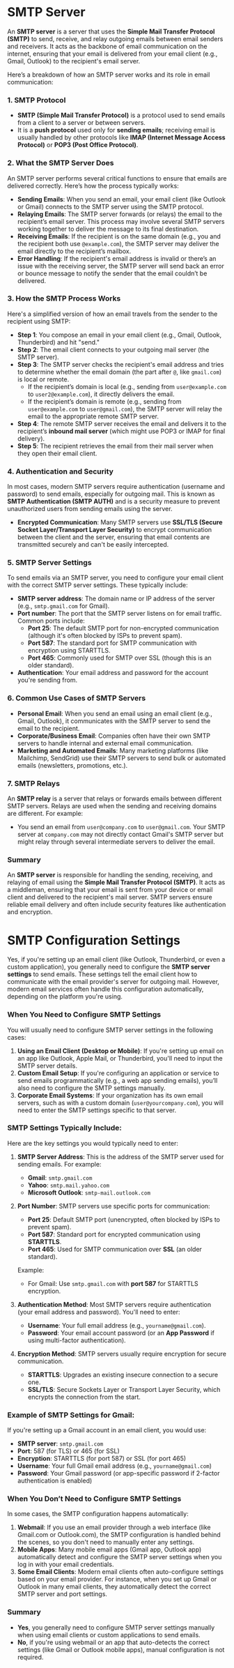 # SMTP Server

An **SMTP server** is a server that uses the **Simple Mail Transfer Protocol (SMTP)** to send, receive, and relay outgoing emails between email senders and receivers. It acts as the backbone of email communication on the internet, ensuring that your email is delivered from your email client (e.g., Gmail, Outlook) to the recipient's email server.

Here’s a breakdown of how an SMTP server works and its role in email communication:

### 1. **SMTP Protocol**
   - **SMTP (Simple Mail Transfer Protocol)** is a protocol used to send emails from a client to a server or between servers.
   - It is a **push protocol** used only for **sending emails**; receiving email is usually handled by other protocols like **IMAP (Internet Message Access Protocol)** or **POP3 (Post Office Protocol)**.

### 2. **What the SMTP Server Does**
An SMTP server performs several critical functions to ensure that emails are delivered correctly. Here’s how the process typically works:
   
   - **Sending Emails**: When you send an email, your email client (like Outlook or Gmail) connects to the SMTP server using the SMTP protocol.
   - **Relaying Emails**: The SMTP server forwards (or relays) the email to the recipient’s email server. This process may involve several SMTP servers working together to deliver the message to its final destination.
   - **Receiving Emails**: If the recipient is on the same domain (e.g., you and the recipient both use `@example.com`), the SMTP server may deliver the email directly to the recipient’s mailbox.
   - **Error Handling**: If the recipient's email address is invalid or there’s an issue with the receiving server, the SMTP server will send back an error or bounce message to notify the sender that the email couldn’t be delivered.

### 3. **How the SMTP Process Works**
Here's a simplified version of how an email travels from the sender to the recipient using SMTP:
   
   - **Step 1**: You compose an email in your email client (e.g., Gmail, Outlook, Thunderbird) and hit "send."
   - **Step 2**: The email client connects to your outgoing mail server (the SMTP server).
   - **Step 3**: The SMTP server checks the recipient's email address and tries to determine whether the email domain (the part after `@`, like `gmail.com`) is local or remote.
     - If the recipient’s domain is local (e.g., sending from `user@example.com` to `user2@example.com`), it directly delivers the email.
     - If the recipient’s domain is remote (e.g., sending from `user@example.com` to `user@gmail.com`), the SMTP server will relay the email to the appropriate remote SMTP server.
   - **Step 4**: The remote SMTP server receives the email and delivers it to the recipient’s **inbound mail server** (which might use POP3 or IMAP for final delivery).
   - **Step 5**: The recipient retrieves the email from their mail server when they open their email client.

### 4. **Authentication and Security**
In most cases, modern SMTP servers require authentication (username and password) to send emails, especially for outgoing mail. This is known as **SMTP Authentication (SMTP AUTH)** and is a security measure to prevent unauthorized users from sending emails using the server.

- **Encrypted Communication**: Many SMTP servers use **SSL/TLS (Secure Socket Layer/Transport Layer Security)** to encrypt communication between the client and the server, ensuring that email contents are transmitted securely and can't be easily intercepted.

### 5. **SMTP Server Settings**
To send emails via an SMTP server, you need to configure your email client with the correct SMTP server settings. These typically include:
   - **SMTP server address**: The domain name or IP address of the server (e.g., `smtp.gmail.com` for Gmail).
   - **Port number**: The port that the SMTP server listens on for email traffic. Common ports include:
     - **Port 25**: The default SMTP port for non-encrypted communication (although it's often blocked by ISPs to prevent spam).
     - **Port 587**: The standard port for SMTP communication with encryption using STARTTLS.
     - **Port 465**: Commonly used for SMTP over SSL (though this is an older standard).
   - **Authentication**: Your email address and password for the account you're sending from.

### 6. **Common Use Cases of SMTP Servers**
   - **Personal Email**: When you send an email using an email client (e.g., Gmail, Outlook), it communicates with the SMTP server to send the email to the recipient.
   - **Corporate/Business Email**: Companies often have their own SMTP servers to handle internal and external email communication.
   - **Marketing and Automated Emails**: Many marketing platforms (like Mailchimp, SendGrid) use their SMTP servers to send bulk or automated emails (newsletters, promotions, etc.).

### 7. **SMTP Relays**
An **SMTP relay** is a server that relays or forwards emails between different SMTP servers. Relays are used when the sending and receiving domains are different. For example:
- You send an email from `user@company.com` to `user@gmail.com`. Your SMTP server at `company.com` may not directly contact Gmail's SMTP server but might relay through several intermediate servers to deliver the email.

### Summary
An **SMTP server** is responsible for handling the sending, receiving, and relaying of email using the **Simple Mail Transfer Protocol (SMTP)**. It acts as a middleman, ensuring that your email is sent from your device or email client and delivered to the recipient's mail server. SMTP servers ensure reliable email delivery and often include security features like authentication and encryption.

# SMTP Configuration Settings

Yes, if you're setting up an email client (like Outlook, Thunderbird, or even a custom application), you generally need to configure the **SMTP server settings** to send emails. These settings tell the email client how to communicate with the email provider's server for outgoing mail. However, modern email services often handle this configuration automatically, depending on the platform you're using.

### When You Need to Configure SMTP Settings
You will usually need to configure SMTP server settings in the following cases:
1. **Using an Email Client (Desktop or Mobile)**: If you're setting up email on an app like Outlook, Apple Mail, or Thunderbird, you'll need to input the SMTP server details.
2. **Custom Email Setup**: If you're configuring an application or service to send emails programmatically (e.g., a web app sending emails), you’ll also need to configure the SMTP settings manually.
3. **Corporate Email Systems**: If your organization has its own email servers, such as with a custom domain (`user@yourcompany.com`), you will need to enter the SMTP settings specific to that server.

### SMTP Settings Typically Include:
Here are the key settings you would typically need to enter:

1. **SMTP Server Address**: This is the address of the SMTP server used for sending emails. For example:
   - **Gmail**: `smtp.gmail.com`
   - **Yahoo**: `smtp.mail.yahoo.com`
   - **Microsoft Outlook**: `smtp-mail.outlook.com`

2. **Port Number**: SMTP servers use specific ports for communication:
   - **Port 25**: Default SMTP port (unencrypted, often blocked by ISPs to prevent spam).
   - **Port 587**: Standard port for encrypted communication using **STARTTLS**.
   - **Port 465**: Used for SMTP communication over **SSL** (an older standard).
   
   Example:
   - For Gmail: Use `smtp.gmail.com` with **port 587** for STARTTLS encryption.

3. **Authentication Method**: Most SMTP servers require authentication (your email address and password). You'll need to enter:
   - **Username**: Your full email address (e.g., `yourname@gmail.com`).
   - **Password**: Your email account password (or an **App Password** if using multi-factor authentication).

4. **Encryption Method**: SMTP servers usually require encryption for secure communication.
   - **STARTTLS**: Upgrades an existing insecure connection to a secure one.
   - **SSL/TLS**: Secure Sockets Layer or Transport Layer Security, which encrypts the connection from the start.

### Example of SMTP Settings for Gmail:
If you're setting up a Gmail account in an email client, you would use:
- **SMTP server**: `smtp.gmail.com`
- **Port**: 587 (for TLS) or 465 (for SSL)
- **Encryption**: STARTTLS (for port 587) or SSL (for port 465)
- **Username**: Your full Gmail email address (e.g., `yourname@gmail.com`)
- **Password**: Your Gmail password (or app-specific password if 2-factor authentication is enabled)

### When You Don’t Need to Configure SMTP Settings
In some cases, the SMTP configuration happens automatically:
1. **Webmail**: If you use an email provider through a web interface (like Gmail.com or Outlook.com), the SMTP configuration is handled behind the scenes, so you don't need to manually enter any settings.
2. **Mobile Apps**: Many mobile email apps (Gmail app, Outlook app) automatically detect and configure the SMTP server settings when you log in with your email credentials.
3. **Some Email Clients**: Modern email clients often auto-configure settings based on your email provider. For instance, when you set up Gmail or Outlook in many email clients, they automatically detect the correct SMTP server and port settings.

### Summary
- **Yes**, you generally need to configure SMTP server settings manually when using email clients or custom applications to send emails.
- **No**, if you're using webmail or an app that auto-detects the correct settings (like Gmail or Outlook mobile apps), manual configuration is not required.
